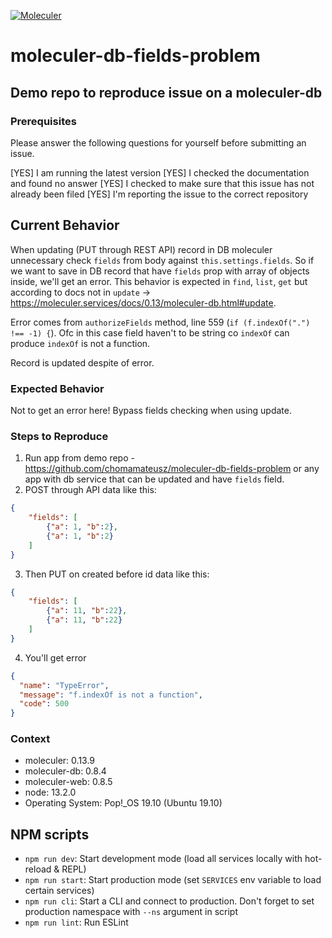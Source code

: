 [![Moleculer](https://badgen.net/badge/Powered%20by/Moleculer/0e83cd)](https://moleculer.services)

# moleculer-db-fields-problem

## Demo repo to reproduce issue on a moleculer-db

###  Prerequisites

Please answer the following questions for yourself before submitting an issue.

[YES] I am running the latest version
[YES] I checked the documentation and found no answer
[YES] I checked to make sure that this issue has not already been filed
[YES] I'm reporting the issue to the correct repository

## Current Behavior

When updating (PUT through REST API) record in DB moleculer unnecessary check `fields` from body against `this.settings.fields`. So if we want to save in DB record that have `fields` prop with array of objects inside, we'll get an error.
This behavior is expected in `find`, `list`, `get` but according to docs not in `update` -> https://moleculer.services/docs/0.13/moleculer-db.html#update.

Error comes from `authorizeFields` method, line 559 (`if (f.indexOf(".") !== -1) {`). Ofc in this case field haven't to be string co `indexOf` can produce `indexOf` is not a function.

Record is updated despite of error.

### Expected Behavior

Not to get an error here! Bypass fields checking when using update.

### Steps to Reproduce

1. Run app from demo repo - https://github.com/chomamateusz/moleculer-db-fields-problem or any app with db service that can be updated and have `fields` field.
2. POST through API data like this:

```json
{
	"fields": [
		{"a": 1, "b":2},
		{"a": 1, "b":2}
	]
}
```

3. Then PUT on created before id data like this:

```json
{
	"fields": [
		{"a": 11, "b":22},
		{"a": 11, "b":22}
	]
}
```

4. You'll get error

```json
{
  "name": "TypeError",
  "message": "f.indexOf is not a function",
  "code": 500
}
```

### Context

- moleculer: 0.13.9
- moleculer-db: 0.8.4
- moleculer-web: 0.8.5
- node: 13.2.0
- Operating System: Pop!_OS 19.10 (Ubuntu 19.10)

## NPM scripts

- `npm run dev`: Start development mode (load all services locally with hot-reload & REPL)
- `npm run start`: Start production mode (set `SERVICES` env variable to load certain services)
- `npm run cli`: Start a CLI and connect to production. Don't forget to set production namespace with `--ns` argument in script
- `npm run lint`: Run ESLint
